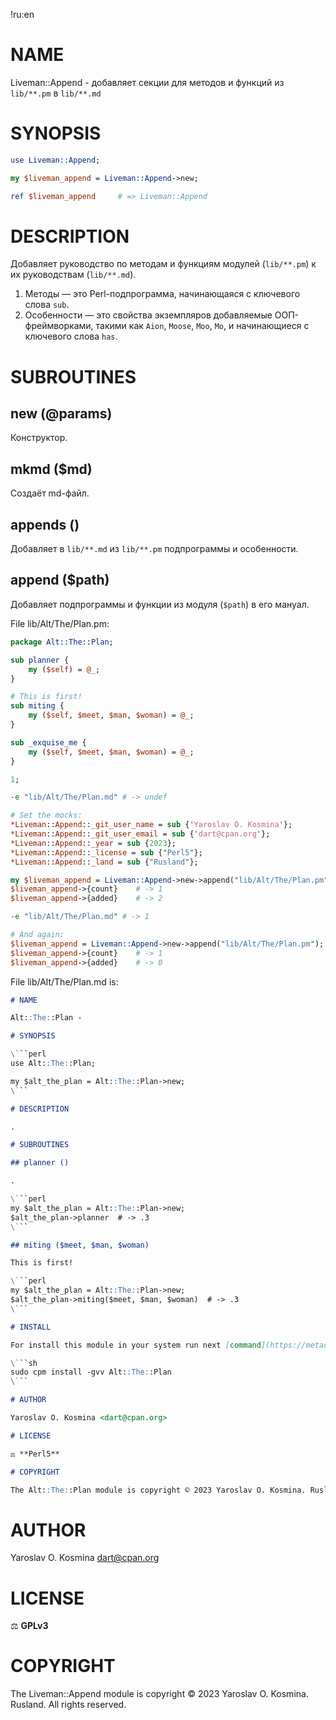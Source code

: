 !ru:en
# NAME

Liveman::Append - добавляет секции для методов и функций из `lib/**.pm` в `lib/**.md`

# SYNOPSIS

```perl
use Liveman::Append;

my $liveman_append = Liveman::Append->new;

ref $liveman_append     # => Liveman::Append
```

# DESCRIPTION

Добавляет руководство по методам и функциям модулей (`lib/**.pm`) к их руководствам (`lib/**.md`).

1. Методы — это Perl-подпрограмма, начинающаяся с ключевого слова `sub`.
1. Особенности — это свойства экземпляров добавляемые ООП-фреймворками, такими как `Aion`, `Moose`, `Moo`, `Mo`, и начинающиеся с ключевого слова `has`.

# SUBROUTINES

## new (@params)

Конструктор.

## mkmd ($md)

Создаёт md-файл.

## appends ()

Добавляет в `lib/**.md` из `lib/**.pm` подпрограммы и особенности.

## append ($path)

Добавляет подпрограммы и функции из модуля (`$path`) в его мануал.

File lib/Alt/The/Plan.pm:
```perl
package Alt::The::Plan;

sub planner {
	my ($self) = @_;
}

# This is first!
sub miting {
	my ($self, $meet, $man, $woman) = @_;
}

sub _exquise_me {
	my ($self, $meet, $man, $woman) = @_;
}

1;
```

```perl
-e "lib/Alt/The/Plan.md" # -> undef

# Set the mocks:
*Liveman::Append::_git_user_name = sub {'Yaroslav O. Kosmina'};
*Liveman::Append::_git_user_email = sub {'dart@cpan.org'};
*Liveman::Append::_year = sub {2023};
*Liveman::Append::_license = sub {"Perl5"};
*Liveman::Append::_land = sub {"Rusland"};

my $liveman_append = Liveman::Append->new->append("lib/Alt/The/Plan.pm");
$liveman_append->{count}	# -> 1
$liveman_append->{added}	# -> 2

-e "lib/Alt/The/Plan.md" # -> 1

# And again:
$liveman_append = Liveman::Append->new->append("lib/Alt/The/Plan.pm");
$liveman_append->{count}	# -> 1
$liveman_append->{added}	# -> 0
```

File lib/Alt/The/Plan.md is:
```markdown
# NAME

Alt::The::Plan - 

# SYNOPSIS

\```perl
use Alt::The::Plan;

my $alt_the_plan = Alt::The::Plan->new;
\```

# DESCRIPTION

.

# SUBROUTINES

## planner ()

.

\```perl
my $alt_the_plan = Alt::The::Plan->new;
$alt_the_plan->planner  # -> .3
\```

## miting ($meet, $man, $woman)

This is first!

\```perl
my $alt_the_plan = Alt::The::Plan->new;
$alt_the_plan->miting($meet, $man, $woman)  # -> .3
\```

# INSTALL

For install this module in your system run next [command](https://metacpan.org/pod/App::cpm):

\```sh
sudo cpm install -gvv Alt::The::Plan
\```

# AUTHOR

Yaroslav O. Kosmina <dart@cpan.org>

# LICENSE

⚖ **Perl5**

# COPYRIGHT

The Alt::The::Plan module is copyright © 2023 Yaroslav O. Kosmina. Rusland. All rights reserved.
```

# AUTHOR

Yaroslav O. Kosmina <dart@cpan.org>

# LICENSE

⚖ **GPLv3**

# COPYRIGHT

The Liveman::Append module is copyright © 2023 Yaroslav O. Kosmina. Rusland. All rights reserved.
